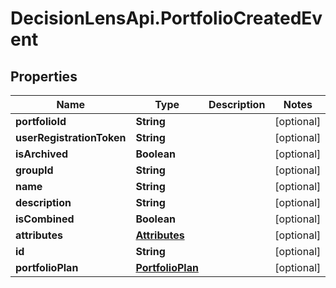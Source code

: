 # DecisionLensApi.PortfolioCreatedEvent

## Properties
Name | Type | Description | Notes
------------ | ------------- | ------------- | -------------
**portfolioId** | **String** |  | [optional] 
**userRegistrationToken** | **String** |  | [optional] 
**isArchived** | **Boolean** |  | [optional] 
**groupId** | **String** |  | [optional] 
**name** | **String** |  | [optional] 
**description** | **String** |  | [optional] 
**isCombined** | **Boolean** |  | [optional] 
**attributes** | [**Attributes**](Attributes.md) |  | [optional] 
**id** | **String** |  | [optional] 
**portfolioPlan** | [**PortfolioPlan**](PortfolioPlan.md) |  | [optional] 


